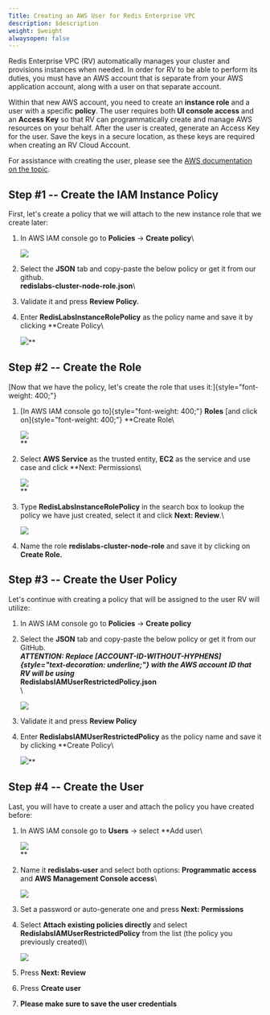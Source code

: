 ```yaml
---
Title: Creating an AWS User for Redis Enterprise VPC
description: $description
weight: $weight
alwaysopen: false
---
```

Redis Enterprise VPC (RV) automatically manages your cluster and
provisions instances when needed. In order for RV to be able to perform
its duties, you must have an AWS account that is separate from your AWS
application account, along with a user on that separate account.

Within that new AWS account, you need to create an **instance role** and
a user with a specific **policy**. The user requires both **UI console
access** and an **Access Key** so that RV can programmatically create
and manage AWS resources on your behalf. After the user is created,
generate an Access Key for the user. Save the keys in a secure location,
as these keys are required when creating an RV Cloud Account.

For assistance with creating the user, please see the [AWS documentation
on the
topic](https://docs.aws.amazon.com/IAM/latest/UserGuide/id_credentials_access-keys.html).

Step \#1 -- Create the IAM Instance Policy
------------------------------------------

First, let's create a policy that we will attach to the new instance
role that we create later:

1.  In AWS IAM console go to **Policies** -\> **Create policy**\

    ![](/images/rv/create_policy-1.png?width=700&height=621)
2.  Select the **JSON** tab and copy-paste the below policy or get it
    from our github.\
    **redislabs-cluster-node-role.json**\
3.  Validate it and press **Review Policy.**
4.  Enter **RedisLabsInstanceRolePolicy** as the policy name and save it
    by clicking **Create Policy\

    ![](/images/rv/review_role_policy.png?width=700&height=270)**

Step \#2 -- Create the Role
---------------------------

[Now that we have the policy, let's create the role that uses
it:]{style="font-weight: 400;"}

1.  [In AWS IAM console go to]{style="font-weight: 400;"} **Roles** [and
    click on]{style="font-weight: 400;"} **Create Role\

    ![](/images/rv/create_role.png?width=700&height=636)\
    **
2.  Select **AWS Service** as the trusted entity, **EC2** as the service
    and use case and click **Next: Permissions\

    ![](/images/rv/select_service.png?width=700&height=625)\
    **
3.  Type **RedisLabsInstanceRolePolicy** in the search box to lookup the
    policy we have just created, select it and click **Next: Review**.\

    ![](/images/rv/attach_policies.png?width=700&height=348)
4.  Name the role **redislabs-cluster-node-role** and save it by
    clicking on **Create Role.**

Step \#3 -- Create the User Policy
----------------------------------

Let's continue with creating a policy that will be assigned to the user
RV will utilize:

1.  In AWS IAM console go to **Policies** -\> **Create policy**
2.  Select the **JSON** tab and copy-paste the below policy or get it
    from our GitHub.\
    ***ATTENTION: Replace
    [ACCOUNT-ID-WITHOUT-HYPHENS]{style="text-decoration: underline;"}
    with the AWS account ID that RV will be using***\
    **RedislabsIAMUserRestrictedPolicy.json**\
    \

    ![](/images/rv/edit_policy.png?width=700&height=214)
3.  Validate it and press **Review Policy**
4.  Enter **RedislabsIAMUserRestrictedPolicy** as the policy name and
    save it by clicking **Create Policy\

    ![](/images/rv/review_user_policy.png?width=700&height=292)**

Step \#4 -- Create the User
---------------------------

Last, you will have to create a user and attach the policy you have
created before:

1.  In AWS IAM console go to **Users** -\> select **Add user\

    ![](/images/rv/add_user.png?width=700&height=751)\
    **
2.  Name it **redislabs-user** and select both options: **Programmatic
    access** and **AWS Management Console access**\

    ![](/images/rv/select_access_type.png?width=700&height=393)
3.  Set a password or auto-generate one and press **Next: Permissions**
4.  Select **Attach existing policies directly** and select
    **RedislabsIAMUserRestrictedPolicy** from the list (the policy you
    previously created)\

    ![](/images/rv/set_permissions.png?width=700&height=477)
5.  Press **Next: Review**
6.  Press **Create user**
7.  **Please make sure to save the user credentials**
